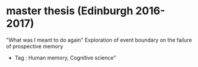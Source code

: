 # master thesis (Edinburgh 2016-2017)
"What was I meant to do again"
Exploration of event boundary on the failure of prospective memory
- Tag : Human memory, Cognitive science"
